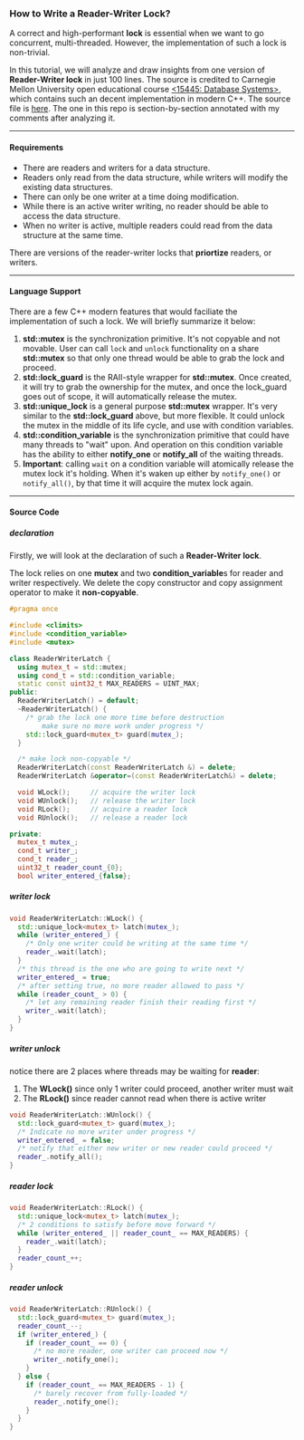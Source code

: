 ### How to Write a Reader-Writer Lock?

A correct and high-performant **lock** is essential when we want to go concurrent, multi-threaded. However, the implementation of such a lock is non-trivial.

In this tutorial, we will analyze and draw insights from one version of **Reader-Writer lock** in just 100 lines. The source is credited to Carnegie Mellon University open educational course  [<15445: Database Systems>](https://15445.courses.cs.cmu.edu), which contains such an decent implementation in modern C++. The source file is [here](https://github.com/cmu-db/bustub/blob/master/src/include/common/rwlatch.h). The one in this repo is section-by-section annotated with my comments after analyzing it.

---

#### Requirements

+ There are readers and writers for a data structure.
+ Readers only read from the data structure, while writers will modify the existing data structures.
+ There can only be one writer at a time doing modification.
+ While there is an active writer writing, no reader should be able to access the data structure.
+ When no writer is active, multiple readers could read from the data structure at the same time.

There are versions of the reader-writer locks that **priortize** readers, or writers.

---

#### Language Support

There are a few C++ modern features that would faciliate the implementation of such a lock. We will briefly summarize it below:

1. **std::mutex** is the synchronization primitive. It's not copyable and not movable. User can call `lock` and `unlock` functionality on a share **std::mutex** so that only one thread would be able to grab the lock and proceed. 
2. **std::lock_guard** is the RAII-style wrapper for **std::mutex**. Once created, it will try to grab the ownership for the mutex, and once the lock_guard goes out of scope, it will automatically release the mutex.
3. **std::unique_lock** is a general purpose **std::mutex** wrapper. It's very similar to the **std::lock_guard** above, but more flexible. It could unlock the mutex in the middle of its life cycle, and use with condition variables.
4. **std::condition_variable** is the synchronization primitive that could have many threads to "wait" upon. And operation on this condition variable has the ability to either **notify_one** or **notify_all** of the waiting threads.
5. **Important**: calling `wait` on a condition variable will atomically release the mutex lock it's holding. When it's waken up either by `notify_one()` or `notify_all()`, by that time it will acquire the mutex lock again.

---

#### Source Code

##### declaration

Firstly, we will look at the declaration of such a **Reader-Writer lock**.

The lock relies on one **mutex** and two **condition_variable**s for reader and writer respectively. We delete the copy constructor and copy assignment operator to make it **non-copyable**. 

```CPP
#pragma once

#include <climits>
#include <condition_variable>
#include <mutex>

class ReaderWriterLatch {
  using mutex_t = std::mutex;
  using cond_t = std::condition_variable;
  static const uint32_t MAX_READERS = UINT_MAX;
public:
  ReaderWriterLatch() = default;
  ~ReaderWriterLatch() { 
    /* grab the lock one more time before destruction
        make sure no more work under progress */
    std::lock_guard<mutex_t> guard(mutex_); 
  }

  /* make lock non-copyable */
  ReaderWriterLatch(const ReaderWriterLatch &) = delete;
  ReaderWriterLatch &operator=(const ReaderWriterLatch&) = delete;

  void WLock();		// acquire the writer lock
  void WUnlock();	// release the writer lock
  void RLock();		// acquire a reader lock
  void RUnlock();	// release a reader lock

private:
  mutex_t mutex_;
  cond_t writer_;
  cond_t reader_;
  uint32_t reader_count_{0};
  bool writer_entered_{false};
```

##### writer lock

```CPP
void ReaderWriterLatch::WLock() {
  std::unique_lock<mutex_t> latch(mutex_);
  while (writer_entered_) {
    /* Only one writer could be writing at the same time */
    reader_.wait(latch);
  }
  /* this thread is the one who are going to write next */
  writer_entered_ = true;
  /* after setting true, no more reader allowed to pass */
  while (reader_count_ > 0) {
    /* let any remaining reader finish their reading first */
    writer_.wait(latch);
  }
}
```

##### writer unlock

notice there are 2 places where threads may be waiting for **reader**:
1. The **WLock()** since only 1 writer could proceed, another writer must wait
2. The **RLock()** since reader cannot read when there is active writer

```CPP
void ReaderWriterLatch::WUnlock() {
  std::lock_guard<mutex_t> guard(mutex_);
  /* Indicate no more writer under progress */
  writer_entered_ = false;
  /* notify that either new writer or new reader could proceed */
  reader_.notify_all();
}
```

##### reader lock

```CPP
void ReaderWriterLatch::RLock() {
  std::unique_lock<mutex_t> latch(mutex_);
  /* 2 conditions to satisfy before move forward */
  while (writer_entered_ || reader_count_ == MAX_READERS) {
    reader_.wait(latch);
  }
  reader_count_++;
}
```

##### reader unlock

```CPP
void ReaderWriterLatch::RUnlock() {
  std::lock_guard<mutex_t> guard(mutex_);
  reader_count_--;
  if (writer_entered_) {
    if (reader_count_ == 0) {
      /* no more reader, one writer can proceed now */
      writer_.notify_one();
    }
  } else {
    if (reader_count_ == MAX_READERS - 1) {
      /* barely recover from fully-loaded */
      reader_.notify_one();
    }
  }
}
```
